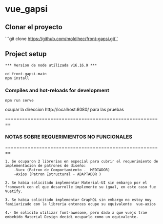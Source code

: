 # vue_gapsi

##  Clonar el proyecto

```git clone https://github.com/moldihec/front-gapsi.git``

## Project setup
```
*** Version de node utilizada v16.16.0 ***

cd front-gapsi-main
npm install
```

### Compiles and hot-reloads for development
```
npm run serve
```

ocupar la direccion http://localhost:8080/ para las pruebas

========================================================
### NOTAS SOBRE REQUERIMIENTOS NO FUNCIONALES
========================================================

```
1. Se ocuparon 2 librerias en especial para cubrir el requerimiento de implementacion de patrones de diseño:
    -Vuex (Patron de Comportamiento -  MEDIADOR)
    -Axios (Patron Estructural - ADAPTADOR )

2. Se habia solicitado implementar Material-UI sin embargo por el framework con el que desarrolle implemente su igual, en este caso fue Vuetify.

3. Se habia solicitado implementar GraphQL sin embargo no estoy muy famiiarizado con la libreria entonces ocupe su equivalente  vue-axios

4.- Se solicito utilizar font-awesome, pero dado a que vuejs trae embebido Material Design decidi ocuparlo como un equivalente.


```
